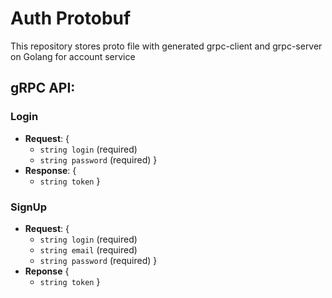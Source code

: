# Auth Protobuf

This repository stores proto file with generated grpc-client and grpc-server on Golang for account service  

## gRPC API:

### Login
- **Request**: {
    - `string login` (required)
    - `string password` (required)
  }
- **Response**: {
    - `string token`
  }

### SignUp
- **Request**: {
    - `string login` (required)
    - `string email` (required)
    - `string password` (required)
  }
- **Reponse** {
    - `string token`
  }
